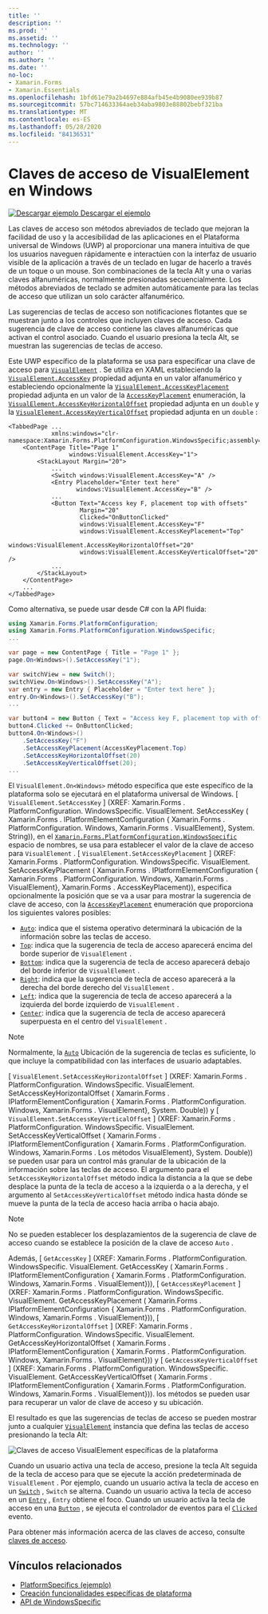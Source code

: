 ```yaml
---
title: ''
description: ''
ms.prod: ''
ms.assetid: ''
ms.technology: ''
author: ''
ms.author: ''
ms.date: ''
no-loc:
- Xamarin.Forms
- Xamarin.Essentials
ms.openlocfilehash: 1bfd61e79a2b4697e884afb45e4b9080ee939b87
ms.sourcegitcommit: 57bc714633364aeb34aba9803e88802bebf321ba
ms.translationtype: MT
ms.contentlocale: es-ES
ms.lasthandoff: 05/28/2020
ms.locfileid: "84136531"
---
```

# <a name="visualelement-access-keys-on-windows"></a>Claves de acceso de VisualElement en Windows

[![Descargar ejemplo](~/media/shared/download.png) Descargar el ejemplo](https://docs.microsoft.com/samples/xamarin/xamarin-forms-samples/userinterface-platformspecifics)

Las claves de acceso son métodos abreviados de teclado que mejoran la facilidad de uso y la accesibilidad de las aplicaciones en el Plataforma universal de Windows (UWP) al proporcionar una manera intuitiva de que los usuarios naveguen rápidamente e interactúen con la interfaz de usuario visible de la aplicación a través de un teclado en lugar de hacerlo a través de un toque o un mouse. Son combinaciones de la tecla Alt y una o varias claves alfanuméricas, normalmente presionadas secuencialmente. Los métodos abreviados de teclado se admiten automáticamente para las teclas de acceso que utilizan un solo carácter alfanumérico.

Las sugerencias de teclas de acceso son notificaciones flotantes que se muestran junto a los controles que incluyen claves de acceso. Cada sugerencia de clave de acceso contiene las claves alfanuméricas que activan el control asociado. Cuando el usuario presiona la tecla Alt, se muestran las sugerencias de teclas de acceso.

Este UWP específico de la plataforma se usa para especificar una clave de acceso para [`VisualElement`](xref:Xamarin.Forms.VisualElement) . Se utiliza en XAML estableciendo la [`VisualElement.AccessKey`](xref:Xamarin.Forms.PlatformConfiguration.WindowsSpecific.VisualElement.AccessKeyProperty) propiedad adjunta en un valor alfanumérico y estableciendo opcionalmente la [`VisualElement.AccessKeyPlacement`](xref:Xamarin.Forms.PlatformConfiguration.WindowsSpecific.VisualElement.AccessKeyPlacementProperty) propiedad adjunta en un valor de la [`AccessKeyPlacement`](xref:Xamarin.Forms.AccessKeyPlacement) enumeración, la [`VisualElement.AccessKeyHorizontalOffset`](xref:Xamarin.Forms.PlatformConfiguration.WindowsSpecific.VisualElement.AccessKeyHorizontalOffsetProperty) propiedad adjunta en un `double` y la [`VisualElement.AccessKeyVerticalOffset`](xref:Xamarin.Forms.PlatformConfiguration.WindowsSpecific.VisualElement.AccessKeyVerticalOffsetProperty) propiedad adjunta en un `double` :

```xaml
<TabbedPage ...
            xmlns:windows="clr-namespace:Xamarin.Forms.PlatformConfiguration.WindowsSpecific;assembly=Xamarin.Forms.Core">
    <ContentPage Title="Page 1"
                 windows:VisualElement.AccessKey="1">
        <StackLayout Margin="20">
            ...
            <Switch windows:VisualElement.AccessKey="A" />
            <Entry Placeholder="Enter text here"
                   windows:VisualElement.AccessKey="B" />
            ...
            <Button Text="Access key F, placement top with offsets"
                    Margin="20"
                    Clicked="OnButtonClicked"
                    windows:VisualElement.AccessKey="F"
                    windows:VisualElement.AccessKeyPlacement="Top"
                    windows:VisualElement.AccessKeyHorizontalOffset="20"
                    windows:VisualElement.AccessKeyVerticalOffset="20" />
            ...
        </StackLayout>
    </ContentPage>
    ...
</TabbedPage>
```

Como alternativa, se puede usar desde C# con la API fluida:

```csharp
using Xamarin.Forms.PlatformConfiguration;
using Xamarin.Forms.PlatformConfiguration.WindowsSpecific;
...

var page = new ContentPage { Title = "Page 1" };
page.On<Windows>().SetAccessKey("1");

var switchView = new Switch();
switchView.On<Windows>().SetAccessKey("A");
var entry = new Entry { Placeholder = "Enter text here" };
entry.On<Windows>().SetAccessKey("B");
...

var button4 = new Button { Text = "Access key F, placement top with offsets", Margin = new Thickness(20) };
button4.Clicked += OnButtonClicked;
button4.On<Windows>()
    .SetAccessKey("F")
    .SetAccessKeyPlacement(AccessKeyPlacement.Top)
    .SetAccessKeyHorizontalOffset(20)
    .SetAccessKeyVerticalOffset(20);
...
```

El `VisualElement.On<Windows>` método especifica que este específico de la plataforma solo se ejecutará en el plataforma universal de Windows. [ `VisualElement.SetAccessKey` ] (XREF: Xamarin.Forms . PlatformConfiguration. WindowsSpecific. VisualElement. SetAccessKey ( Xamarin.Forms . IPlatformElementConfiguration { Xamarin.Forms . PlatformConfiguration. Windows, Xamarin.Forms . VisualElement}, System. String)), en el [`Xamarin.Forms.PlatformConfiguration.WindowsSpecific`](xref:Xamarin.Forms.PlatformConfiguration.WindowsSpecific) espacio de nombres, se usa para establecer el valor de la clave de acceso para `VisualElement` . [ `VisualElement.SetAccessKeyPlacement` ] (XREF: Xamarin.Forms . PlatformConfiguration. WindowsSpecific. VisualElement. SetAccessKeyPlacement ( Xamarin.Forms . IPlatformElementConfiguration { Xamarin.Forms . PlatformConfiguration. Windows, Xamarin.Forms . VisualElement}, Xamarin.Forms . AccessKeyPlacement)), especifica opcionalmente la posición que se va a usar para mostrar la sugerencia de clave de acceso, con la [`AccessKeyPlacement`](xref:Xamarin.Forms.AccessKeyPlacement) enumeración que proporciona los siguientes valores posibles:

- [`Auto`](xref:Xamarin.Forms.AccessKeyPlacement.Auto): indica que el sistema operativo determinará la ubicación de la información sobre las teclas de acceso.
- [`Top`](xref:Xamarin.Forms.AccessKeyPlacement.Top): indica que la sugerencia de tecla de acceso aparecerá encima del borde superior de `VisualElement` .
- [`Bottom`](xref:Xamarin.Forms.AccessKeyPlacement.Bottom): indica que la sugerencia de tecla de acceso aparecerá debajo del borde inferior de `VisualElement` .
- [`Right`](xref:Xamarin.Forms.AccessKeyPlacement.Right): indica que la sugerencia de tecla de acceso aparecerá a la derecha del borde derecho del `VisualElement` .
- [`Left`](xref:Xamarin.Forms.AccessKeyPlacement.Left): indica que la sugerencia de tecla de acceso aparecerá a la izquierda del borde izquierdo de `VisualElement` .
- [`Center`](xref:Xamarin.Forms.AccessKeyPlacement.Center): indica que la sugerencia de tecla de acceso aparecerá superpuesta en el centro del `VisualElement` .

> [!NOTE]
> Normalmente, la [`Auto`](xref:Xamarin.Forms.AccessKeyPlacement.Auto) Ubicación de la sugerencia de teclas es suficiente, lo que incluye la compatibilidad con las interfaces de usuario adaptables.

[ `VisualElement.SetAccessKeyHorizontalOffset` ] (XREF: Xamarin.Forms . PlatformConfiguration. WindowsSpecific. VisualElement. SetAccessKeyHorizontalOffset ( Xamarin.Forms . IPlatformElementConfiguration { Xamarin.Forms . PlatformConfiguration. Windows, Xamarin.Forms . VisualElement}, System. Double)) y [ `VisualElement.SetAccessKeyVerticalOffset` ] (XREF: Xamarin.Forms . PlatformConfiguration. WindowsSpecific. VisualElement. SetAccessKeyVerticalOffset ( Xamarin.Forms . IPlatformElementConfiguration { Xamarin.Forms . PlatformConfiguration. Windows, Xamarin.Forms . Los métodos VisualElement}, System. Double)) se pueden usar para un control más granular de la ubicación de la información sobre las teclas de acceso. El argumento para el `SetAccessKeyHorizontalOffset` método indica la distancia a la que se debe desplace la punta de la tecla de acceso a la izquierda o a la derecha, y el argumento al `SetAccessKeyVerticalOffset` método indica hasta dónde se mueve la punta de la tecla de acceso hacia arriba o hacia abajo.

>[!NOTE]
> No se pueden establecer los desplazamientos de la sugerencia de clave de acceso cuando se establece la posición de la clave de acceso `Auto` .

Además, [ `GetAccessKey` ] (XREF: Xamarin.Forms . PlatformConfiguration. WindowsSpecific. VisualElement. GetAccessKey ( Xamarin.Forms . IPlatformElementConfiguration { Xamarin.Forms . PlatformConfiguration. Windows, Xamarin.Forms . VisualElement})), [ `GetAccessKeyPlacement` ] (XREF: Xamarin.Forms . PlatformConfiguration. WindowsSpecific. VisualElement. GetAccessKeyPlacement ( Xamarin.Forms . IPlatformElementConfiguration { Xamarin.Forms . PlatformConfiguration. Windows, Xamarin.Forms . VisualElement})), [ `GetAccessKeyHorizontalOffset` ] (XREF: Xamarin.Forms . PlatformConfiguration. WindowsSpecific. VisualElement. GetAccessKeyHorizontalOffset ( Xamarin.Forms . IPlatformElementConfiguration { Xamarin.Forms . PlatformConfiguration. Windows, Xamarin.Forms . VisualElement})) y [ `GetAccessKeyVerticalOffset` ] (XREF: Xamarin.Forms . PlatformConfiguration. WindowsSpecific. VisualElement. GetAccessKeyVerticalOffset ( Xamarin.Forms . IPlatformElementConfiguration { Xamarin.Forms . PlatformConfiguration. Windows, Xamarin.Forms . VisualElement})). los métodos se pueden usar para recuperar un valor de clave de acceso y su ubicación.

El resultado es que las sugerencias de teclas de acceso se pueden mostrar junto a cualquier [`VisualElement`](xref:Xamarin.Forms.VisualElement) instancia que defina las teclas de acceso presionando la tecla Alt:

![Claves de acceso VisualElement específicas de la plataforma](visualelement-access-keys-images/visualelement-accesskeys.png "Claves de acceso VisualElement específicas de la plataforma")

Cuando un usuario activa una tecla de acceso, presione la tecla Alt seguida de la tecla de acceso para que se ejecute la acción predeterminada de `VisualElement` . Por ejemplo, cuando un usuario activa la tecla de acceso en un [`Switch`](xref:Xamarin.Forms.Switch) , `Switch` se alterna. Cuando un usuario activa la tecla de acceso en un [`Entry`](xref:Xamarin.Forms.Entry) , `Entry` obtiene el foco. Cuando un usuario activa la tecla de acceso en una [`Button`](xref:Xamarin.Forms.Button) , se ejecuta el controlador de eventos para el [`Clicked`](xref:Xamarin.Forms.Button.Clicked) evento.

Para obtener más información acerca de las claves de acceso, consulte [claves de acceso](/windows/uwp/design/input/access-keys#key-tip-positioning).

## <a name="related-links"></a>Vínculos relacionados

- [PlatformSpecifics (ejemplo)](https://docs.microsoft.com/samples/xamarin/xamarin-forms-samples/userinterface-platformspecifics)
- [Creación funcionalidades específicas de plataforma](~/xamarin-forms/platform/platform-specifics/index.md#creating-platform-specifics)
- [API de WindowsSpecific](xref:Xamarin.Forms.PlatformConfiguration.WindowsSpecific)

